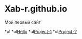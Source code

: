 # Xab-r.github.io
Мой первый сайт

*ul
  *ul[Hello](https://xab-r.github.io/index.html)
  *ul[Project-1](https://xab-r/github.io/www)
  *ul[Project-2](https://xab-r/github.io/site)
